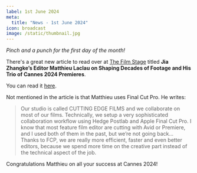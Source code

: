 ```yaml
---
label: 1st June 2024
meta:
  title: "News - 1st June 2024"
icon: broadcast
image: /static/thumbnail.jpg
---
```


_Pinch and a punch for the first day of the month!_

There's a great new article to read over at [The Film Stage](https://thefilmstage.com) titled **Jia Zhangke’s Editor Matthieu Laclau on Shaping Decades of Footage and His Trio of Cannes 2024 Premieres**.

You can read it [here](https://thefilmstage.com/jia-zhangkes-editor-matthieu-laclau-on-shaping-decades-of-footage-and-his-trio-of-cannes-2024-premieres/).

Not mentioned in the article is that Matthieu uses Final Cut Pro. He writes:

> Our studio is called CUTTING EDGE FILMS and we collaborate on most of our films. Technically, we setup a very sophisticated collaboration workflow using Hedge Postlab and Apple Final Cut Pro. I know that most feature film editor are cutting with Avid or Premiere, and I used both of them in the past, but we’re not going back... Thanks to FCP, we are really more efficient, faster and even better editors, because we spend more time on the creative part instead of the technical aspect of the job.

Congratulations Matthieu on all your success at Cannes 2024!